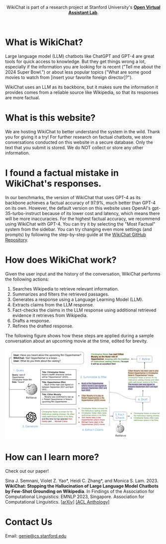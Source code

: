 
<p align="center">
    WikiChat is part of a research project at Stanford University's <a href="https://oval.cs.stanford.edu/"><b>Open Virtual Assistant Lab</b></a>.
</p>
<br>



# What is WikiChat?

Large language model (LLM) chatbots like ChatGPT and GPT-4 are great tools for quick access to knowledge.
But they get things wrong a lot, especially if the information you are looking for is recent ("Tell me about the 2024 Super Bowl.") or about less popular topics ("What are some good movies to watch from [insert your favorite foreign director]?").
  
WikiChat uses an LLM as its backbone, but it makes sure the information it provides comes from a reliable source like Wikipedia, so that its responses are more factual.


# What is this website?

We are hosting WikiChat to better understand the system in the wild. Thank you for giving it a try!
For further research on factual chatbots, we store conversations conducted on this website in a secure database. Only the text that you submit is stored. We do NOT collect or store any other information.

# I found a factual mistake in WikiChat's responses.
In our benchmarks, the version of WikiChat that uses GPT-4 as its backbone achieves a factual accuracy of 97.9%, much better than GPT-4 on its own. However, the default version on this website uses OpenAI's gpt-35-turbo-instruct because of its lower cost and latency, which means there will be more inaccuracies.
For the highest factual accuracy, we recommend using WikiChat with GPT-4. You can try it by selecting the "Most Factual" system from the sidebar.
You can try changing even more settings (and prompts) by following the step-by-step guide at the [WikiChat GitHub Repository](https://github.com/stanford-oval/WikiChat).

# How does WikiChat work?
Given the user input and the history of the conversation, WikiChat performs the following actions:

1. Searches Wikipedia to retrieve relevant information.
1. Summarizes and filters the retrieved passages.
1. Generates a response using a Language Learning Model (LLM).
1. Extracts claims from the LLM response.
1. Fact-checks the claims in the LLM response using additional retrieved evidence it retrieves from Wikipedia.
1. Drafts a response.
1. Refines the drafted response.

The following figure shows how these steps are applied during a sample conversation about an upcoming movie at the time, edited for brevity.
<p align="center">
    <img src="public/pipeline.svg" width="800px" alt="WikiChat Pipeline" />
</p>


# How can I learn more?

Check out our paper!

Sina J. Semnani, Violet Z. Yao*, Heidi C. Zhang*, and Monica S. Lam. 2023. **WikiChat: Stopping the Hallucination of Large Language Model Chatbots by Few-Shot Grounding on Wikipedia**. In Findings of the Association for Computational Linguistics: EMNLP 2023, Singapore. Association for Computational Linguistics. [[arXiv]](https://arxiv.org/abs/2305.14292) [[ACL Anthology]](https://aclanthology.org/2023.findings-emnlp.157/)


# Contact Us

Email: [genie@cs.stanford.edu](mailto:genie@cs.stanford.edu)